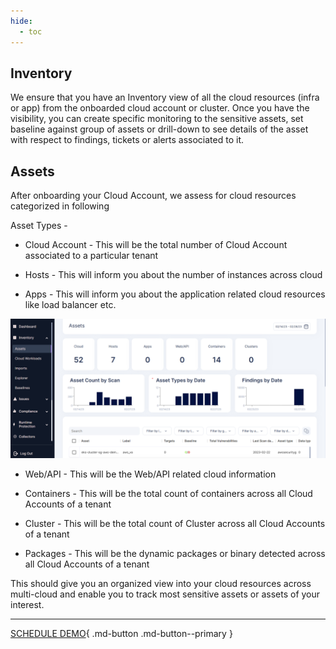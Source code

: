 ```yaml
---
hide:
  - toc
---
```


## **Inventory**

 

We ensure that you have an Inventory view of all the cloud resources (infra or app) from the onboarded cloud account or cluster. Once you have the visibility, you can create specific monitoring to the sensitive assets, set baseline against group of assets or drill-down to see details of the asset with respect to findings, tickets or alerts associated to it.

 

## **Assets**

After onboarding your Cloud Account, we assess for cloud resources categorized in following 

Asset Types -

+ Cloud Account - This will be the total number of Cloud Account associated to a particular tenant

+ Hosts - This will inform you about the number of instances across cloud 

+ Apps - This will inform you about the application related cloud resources like load balancer etc.

![](/saas/images/assets.png)


+ Web/API - This will be the Web/API related cloud information

+ Containers - This will be the total count of containers across all Cloud Accounts of a tenant

+ Cluster - This will be the total count of Cluster across all Cloud Accounts of a tenant

+ Packages - This will be the dynamic packages or binary detected across all Cloud Accounts of a tenant

This should give you an organized view into your cloud resources across multi-cloud and enable you to track most sensitive assets or assets of your interest.

- - - 
[SCHEDULE DEMO](https://www.accuknox.com/contact-us){ .md-button .md-button--primary }